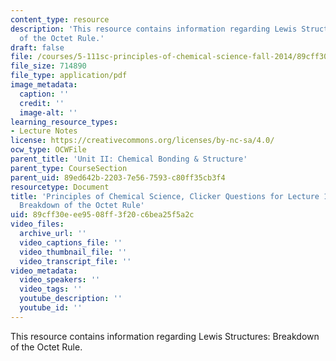 ```yaml
---
content_type: resource
description: 'This resource contains information regarding Lewis Structures: Breakdown
  of the Octet Rule.'
draft: false
file: /courses/5-111sc-principles-of-chemical-science-fall-2014/89cff30eee9508ff3f20c6bea25f5a2c_MIT5_111F14_Lec11Clkr.pdf
file_size: 714890
file_type: application/pdf
image_metadata:
  caption: ''
  credit: ''
  image-alt: ''
learning_resource_types:
- Lecture Notes
license: https://creativecommons.org/licenses/by-nc-sa/4.0/
ocw_type: OCWFile
parent_title: 'Unit II: Chemical Bonding & Structure'
parent_type: CourseSection
parent_uid: 89ed642b-2203-7e56-7593-c80ff35cb3f4
resourcetype: Document
title: 'Principles of Chemical Science, Clicker Questions for Lecture 11: Lewis Structures:
  Breakdown of the Octet Rule'
uid: 89cff30e-ee95-08ff-3f20-c6bea25f5a2c
video_files:
  archive_url: ''
  video_captions_file: ''
  video_thumbnail_file: ''
  video_transcript_file: ''
video_metadata:
  video_speakers: ''
  video_tags: ''
  youtube_description: ''
  youtube_id: ''
---
```

This resource contains information regarding Lewis Structures: Breakdown of the Octet Rule.